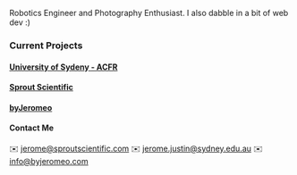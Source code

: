 <!--
**jclinton830/jclinton830** is a ✨ _special_ ✨ repository because its `README.md` (this file) appears on your GitHub profile.
-->

Robotics Engineer and Photography Enthusiast. I also dabble in a bit of web dev :)

### Current Projects
#### [University of Sydeny - ACFR](https://www.sydney.edu.au/engineering/our-research/robotics-and-intelligent-systems/australian-centre-for-field-robotics.html) 
#### [Sprout Scientific](https://sproutscientific.com) 
#### [byJeromeo](https://www.instagram.com/byjeromeo)

#### Contact Me
:envelope: jerome@sproutscientific.com
:envelope: jerome.justin@sydney.edu.au
:envelope: info@byjeromeo.com
